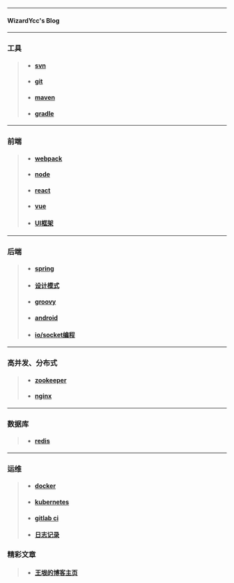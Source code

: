 ------

#### WizardYcc's  Blog

---

### 工具
> - #### [svn](https://github.com/yancongcong1/study-log/tree/master/svn)
> - #### [git](https://github.com/yancongcong1/study-log/tree/master/git)
> - #### [maven](https://github.com/yancongcong1/study-log/tree/master/maven)
> - #### [gradle](https://github.com/yancongcong1/study-log/tree/master/gradle)
---

### 前端
> - #### [webpack](https://github.com/yancongcong1/study-log/tree/master/webpack)
> - #### [node](https://github.com/yancongcong1/study-log/tree/master/node)
> - #### [react](https://github.com/yancongcong1/study-log/tree/master/react)
> - #### [vue](https://github.com/yancongcong1/study-log/tree/master/vue)
> - #### [UI框架](https://github.com/yancongcong1/study-log/tree/master/ui)
---

### 后端
> - #### [spring](https://github.com/yancongcong1/study-log/tree/master/spring)
> - #### [设计模式](https://github.com/yancongcong1/study-log/tree/master/design-model)
> - #### [groovy](https://github.com/yancongcong1/study-log/tree/master/groovy)
> - #### [android](https://github.com/yancongcong1/study-log/tree/master/android)
> - #### [io/socket编程](https://github.com/yancongcong1/study-log/tree/master/socket)
---

### 高并发、分布式
> - #### [zookeeper](https://github.com/yancongcong1/study-log/tree/master/zookeeper)
> - #### [nginx](https://github.com/yancongcong1/study-log/tree/master/nginx)
---

### 数据库
> - #### [redis](https://github.com/yancongcong1/study-log/tree/master/redis)
---

### 运维
> - #### [docker](https://github.com/yancongcong1/study-log/tree/master/docker)
> - #### [kubernetes](https://github.com/yancongcong1/study-log/tree/master/kubernetes)
> - #### [gitlab ci](https://github.com/yancongcong1/study-log/tree/master/gitlab-ci)
> - #### [日志记录](https://github.com/yancongcong1/study-log/tree/master/log)

### 精彩文章
> - #### [王垠的博客主页](http://www.yinwang.org/)